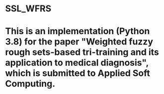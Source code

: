 # SSL_WFRS
# This is an implementation (Python 3.8) for the paper "Weighted fuzzy rough sets-based tri-training and its application to medical diagnosis", which is submitted to Applied Soft Computing. 
